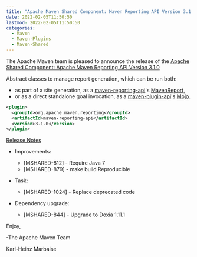 ```yaml
---
title: "Apache Maven Shared Component: Maven Reporting API Version 3.1.0 Released"
date: 2022-02-05T11:50:50
lastmod: 2022-02-05T11:50:50
categories:
  - Maven
  - Maven-Plugins
  - Maven-Shared
---
```

The Apache Maven team is pleased to announce the release of the 
[Apache Shared Component: Apache Maven Reporting API Version 3.1.0](https://maven.apache.org/shared/maven-reporting-api/)

Abstract classes to manage report generation, which can be run both:

 * as part of a site generation, as a [maven-reporting-api](https://maven.apache.org/shared/maven-reporting-api/)'s [MavenReport](https://maven.apache.org/shared/maven-reporting-api/apidocs/org/apache/maven/reporting/MavenReport.html),
 * or as a direct standalone goal invocation, as a [maven-plugin-api](https://maven.apache.org/ref/current/maven-plugin-api/)'s [Mojo](https://maven.apache.org/ref/current/maven-plugin-api/apidocs/org/apache/maven/plugin/Mojo.html).


```xml
<plugin>
  <groupId>org.apache.maven.reporting</groupId>
  <artifactId>maven-reporting-api</artifactId>
  <version>3.1.0</version>
</plugin>
```

<!-- more -->

[Release Notes](https://issues.apache.org/jira/projects/MSHARED/versions/12331438)

* Improvements:
 
  * [MSHARED-812] - Require Java 7
  * [MSHARED-879] - make build Reproducible

* Task:
  * [MSHARED-1024] - Replace deprecated code

* Dependency upgrade:
 
  * [MSHARED-844] - Upgrade to Doxia 1.11.1

Enjoy,

-The Apache Maven Team

Karl-Heinz Marbaise

